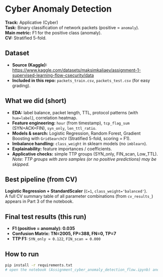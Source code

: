 # Cyber Anomaly Detection

**Track:** Applicative (Cyber)  
**Task:** Binary classification of network packets (positive = `anomaly`).  
**Main metric:** F1 for the positive class (anomaly).  
**CV:** Stratified 5-fold.

## Dataset
- **Source (Kaggle):** https://www.kaggle.com/datasets/maksimkaliaev/assignment-1-supervised-learning-flow-csecurity/data  
- **Included in this repo:** `packets_train.csv`, `packets_test.csv` (for easy grading).

## What we did (short)
- **EDA:** label balance, packet length, TTL, protocol patterns (with `hue=label`), correlation heatmap.  
- **Feature engineering:** `hour` (from timestamp), `tcp_flag_sum` (SYN+ACK+FIN), `syn_only`, `len_ttl_ratio`.  
- **Models & search:** Logistic Regression, Random Forest, Gradient Boosting with `GridSearchCV` (Stratified 5-fold, scoring = F1).  
- **Imbalance handling:** `class_weight` in sklearn models (no `imblearn`).  
- **Explainability:** feature importances / coefficients.  
- **Applicative checks:** simple TTP groups (SYN_only, FIN_scan, Low_TTL).  
  _Note: TTP groups with zero samples (or no positive predictions) may be skipped._

## Best pipeline (from CV)
**Logistic Regression + StandardScaler** (`C=1`, `class_weight='balanced'`).  
A full CV summary table of all parameter combinations (from `cv_results_`) appears in Part 3 of the notebook.

## Final test results (this run)
- **F1 (positive = anomaly): 0.035**  
- **Confusion Matrix:** **TN=2005, FP=388, FN=0, TP=7**  
- **TTP F1:** `SYN_only ≈ 0.122`, `FIN_scan = 0.000`

## How to run
```bash
pip install -r requirements.txt
# open the notebook (Assignment_cyber_anomaly_detection_flow.ipynb) and Run all
